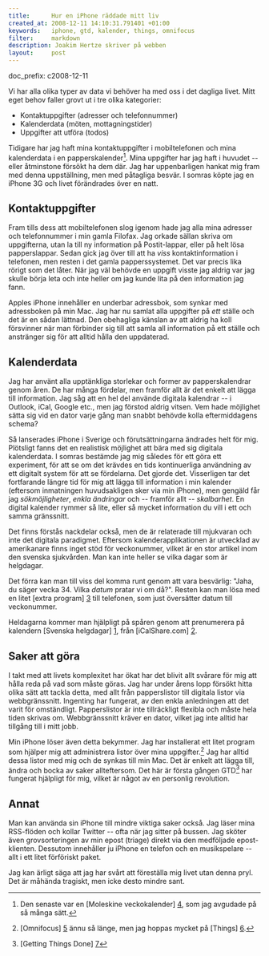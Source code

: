 ```yaml
--- 
title:      Hur en iPhone räddade mitt liv
created_at: 2008-12-11 14:10:31.791401 +01:00
keywords:   iphone, gtd, kalender, things, omnifocus
filter:     markdown
description: Joakim Hertze skriver på webben
layout:     post
---
```

doc_prefix: c2008-12-11

Vi har alla olika typer av data vi behöver ha med oss i det dagliga livet. Mitt eget behov faller grovt ut i tre olika kategorier:

* Kontaktuppgifter (adresser och telefonnummer)
* Kalenderdata (möten, mottagningstider)
* Uppgifter att utföra (todos)

Tidigare har jag haft mina kontaktuppgifter i mobiltelefonen och mina kalenderdata i en papperskalender[^1]. Mina uppgifter har jag haft i huvudet -- eller åtminstone försökt ha dem där. Jag har uppenbarligen hankat mig fram med denna uppställning, men med påtagliga besvär. I somras köpte jag en iPhone 3G och livet förändrades över en natt.

## Kontaktuppgifter ##

Fram tills dess att mobiltelefonen slog igenom hade jag alla mina adresser och telefonnummer i min gamla Filofax. Jag orkade sällan skriva om uppgifterna, utan la till ny information på Postit-lappar, eller på helt lösa papperslappar. Sedan gick jag över till att ha _viss_ kontaktinformation i telefonen, men resten i det gamla papperssystemet. Det var precis lika rörigt som det låter. När jag väl behövde en uppgift visste jag aldrig var jag skulle börja leta och inte heller om jag kunde lita på den information jag fann.

Apples iPhone innehåller en underbar adressbok, som synkar med adressboken på min Mac. Jag har nu samlat alla uppgifter på _ett_ ställe och det är en sådan lättnad. Den obehagliga känslan av att aldrig ha koll försvinner när man förbinder sig till att samla all information på ett ställe och anstränger sig för att alltid hålla den uppdaterad.

## Kalenderdata ##

Jag har använt alla upptänkliga storlekar och former av papperskalendrar genom åren. De har många fördelar, men framför allt är det enkelt att lägga till information. Jag såg att en hel del använde digitala kalendrar -- i Outlook, iCal, Google etc., men jag förstod aldrig vitsen. Vem hade möjlighet sätta sig vid en dator varje gång man snabbt behövde kolla eftermiddagens schema? 

Så lanserades iPhone i Sverige och förutsättningarna ändrades helt för mig. Plötsligt fanns det en realistisk möjlighet att bära med sig digitala kalenderdata. I somras bestämde jag mig således för ett göra ett experiment, för att se om det krävdes en tids kontinuerliga användning av ett digitalt system för att se fördelarna. Det gjorde det. Visserligen tar det fortfarande längre tid för mig att lägga till information i min kalender (eftersom inmatningen huvudsakligen sker via min iPhone), men gengäld får jag _sökmöjligheter_, _enkla ändringar_ och -- framför allt -- _skalbarhet_. En digital kalender rymmer så lite, eller så mycket information du vill i ett och samma gränssnitt.

Det finns förstås nackdelar också, men de är relaterade till mjukvaran och inte det digitala paradigmet. Eftersom kalenderapplikationen är utvecklad av amerikanare finns inget stöd för veckonummer, vilket är en stor artikel inom den svenska sjukvården. Man kan inte heller se vilka dagar som är helgdagar.

Det förra kan man till viss del komma runt genom att vara besvärlig: "Jaha, du säger vecka 34. Vilka _datum_ pratar vi om då?". Resten kan man lösa med en litet [extra program] [3] till telefonen, som just översätter datum till veckonummer.

Heldagarna kommer man hjälpligt på spåren genom att prenumerera på kalendern [Svenska helgdagar] [1], från [iCalShare.com] [2].

## Saker att göra ##

I takt med att livets komplexitet har ökat har det blivit allt svårare för mig att hålla reda på vad som måste göras. Jag har under årens lopp försökt hitta olika sätt att tackla detta, med allt från papperslistor till digitala listor via webbgränssnitt. Ingenting har fungerat, av den enkla anledningen att det varit för omständligt. Papperslistor är inte tillräckligt flexibla och måste hela tiden skrivas om. Webbgränssnitt kräver en dator, vilket jag inte alltid har tillgång till i mitt jobb.

Min iPhone löser även detta bekymmer. Jag har installerat ett litet program som hjälper mig att administrera listor över mina uppgifter.[^2] Jag har alltid dessa listor med mig och de synkas till min Mac. Det är enkelt att lägga till, ändra och bocka av saker allteftersom. Det här är första gången GTD[^3] har fungerat hjälpligt för mig, vilket är något av en personlig revolution.

## Annat ##

Man kan använda sin iPhone till mindre viktiga saker också. Jag läser mina RSS-flöden och kollar Twitter -- ofta när jag sitter på bussen. Jag sköter även grovsorteringen av min epost (triage) direkt via den medföljade epost-klienten. Dessutom innehåller ju iPhone en telefon och en musikspelare -- allt i ett litet förföriskt paket.

Jag kan ärligt säga att jag har svårt att föreställa mig livet utan denna pryl. Det är måhända tragiskt, men icke desto mindre sant.

[^1]: Den senaste var en [Moleskine veckokalender] [4], som jag avgudade på så många sätt.
[^2]: [Omnifocus] [5] ännu så länge, men jag hoppas mycket på [Things] [6].
[^3]: [Getting Things Done] [7]

[1]: http://icalshare.com/article.php?story=20071019163821277
[2]: http://icalshare.com/
[3]: http://www.bitfield.se/iphone/week/index.html
[4]: http://www.moleskine.com/eng/_interni/catalogo/Cat_int/catalogo_diaries.htm
[5]: http://www.omnigroup.com/applications/omnifocus/iphone/
[6]: http://culturedcode.com/things/iphone/
[7]: http://en.wikipedia.org/wiki/Getting_Things_Done